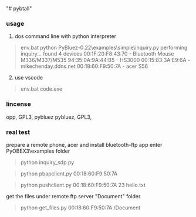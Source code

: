 "# pybtall" 



### usage

1. dos command line with python interpreter
>env.bat
>python PyBluez-0.22\examples\simple\inquiry.py
performing inquiry...
found 4 devices
  00:1F:20:F8:43:70 - Bluetooth Mouse M336/M337/M535
  94:35:0A:9A:44:B5 - HS3000
  00:15:83:3A:E9:6A - mikechenday.ddns.net
  00:18:60:F9:50:7A - acer S56

2. use vscode
>env.bat
>code.exe

### lincense


opp, GPL3, pybluez
pybluez, GPL3, 

### real test
prepare a remote phone, acer and install bluetooth-ftp app
enter PyOBEX3\examples folder

>python inquiry_sdp.py

>python pbapclient.py 00:18:60:F9:50:7A

>python pushclient.py 00:18:60:F9:50:7A 23 hello.txt

get the files under remote ftp server "Document" folder
>python get_files.py 00:18:60:F9:50:7A /Document

